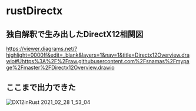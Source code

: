 # rustDirectx
## 独自解釈で生み出したDirectX12相関図
https://viewer.diagrams.net/?highlight=0000ff&edit=_blank&layers=1&nav=1&title=Directx12Overview.drawio#Uhttps%3A%2F%2Fraw.githubusercontent.com%2Fsnamas%2Fmypage%2Fmaster%2FDirectx12Overview.drawio

## ここまで出力できた
![DX12inRust 2021_02_28 1_53_04](https://user-images.githubusercontent.com/43674314/109393926-ba5a3b00-7967-11eb-9476-9e5855772695.png)
